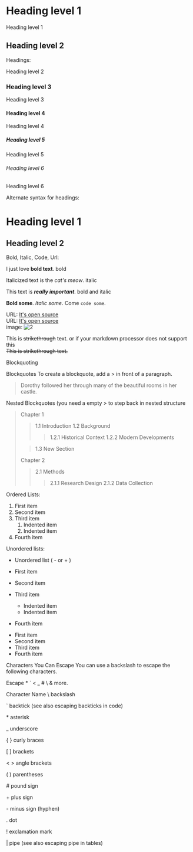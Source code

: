 # Heading level 1	
Heading level 1
## Heading level 2	

Headings:

Heading level 2
### Heading level 3
Heading level 3
#### Heading level 4
Heading level 4
##### Heading level 5	
Heading level 5
###### Heading level 6
Heading level 6

Alternate syntax for headings:

Heading level 1
===============

Heading level 2
---------------

Bold, Italic, Code, Url:

I just love **bold text**. bold

Italicized text is the *cat's meow*. italic

This text is ***really important***. bold and italic

**Bold some**. *Italic some*. Come `code some`.

URL: [It's open source][1]  
URL: [It's open source](https://github.com/Edditoria/markdown-plus-plus)  
image: ![2][]  


[1]: https://github.com/Edditoria/markdown-plus-plus
[2]: ../docs/images/markdown-plus-plus-social-preview.png


This is ~~strikethrough~~ text. or if your markdown processor does not support this  
<del>This is ~~strikethrough~~ text.</del>


Blockquoting

Blockquotes
To create a blockquote, add a > in front of a paragraph.

> Dorothy followed her through many of the beautiful rooms in her castle.


Nested Blockquotes (you need a empty > to step back in nested structure
> Chapter 1
>> 1.1 Introduction
>> 1.2 Background
>>> 1.2.1 Historical Context
>>> 1.2.2 Modern Developments
>
>> 1.3 New Section
>
> Chapter 2
>> 2.1 Methods
>>> 2.1.1 Research Design
>>> 2.1.2 Data Collection

Ordered Lists:

1. First item
2. Second item
3. Third item
    1. Indented item
    2. Indented item
4. Fourth item

Unordered lists:
- Unordered list ( - or + )

- First item
- Second item
- Third item
    - Indented item
    - Indented item
- Fourth item

+ First item
+ Second item
+ Third item
+ Fourth item

Characters You Can Escape
You can use a backslash to escape the following characters.

Escape \* \` \< \_ \# \\ & more.

Character	Name
\\	backslash

\`	backtick (see also escaping backticks in code)

\*	asterisk

\_	underscore

\{ }	curly braces

\[ ]	brackets

\< >	angle brackets

\( )	parentheses

\#	pound sign

\+	plus sign

\-	minus sign (hyphen)

\.	dot

\!	exclamation mark

\|	pipe (see also escaping pipe in tables)
